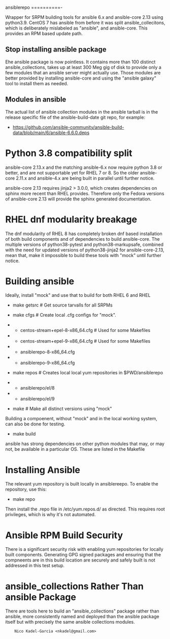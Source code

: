 ansiblerepo
==========-

Wrapper for SRPM building tools for ansible 6.x and ansible-core 2.13
using python3.9. CentOS 7 has ansible from before it was split
ansible_collecitons, which is deliberately mislabeled as "ansible",
and ansible-core. This provides an RPM based update path.

Stop installing ansible package
-------------------------------

Ehe ansible package is now pointless. It contains more than 100
distinct ansible_collections, takes up at least 300 Meg gig of disk to
provide only a few modules that an ansible server might actually
use. Those modules are better provided by installing ansible-core and
using the "ansible galaxy" tool to install them as needed.

Modules in ansible
------------------

The actual list of ansible collection modules in the ansible tarball
is in the release specific file of the ansible-build-date git repo,
for example:

* https://github.com/ansible-community/ansible-build-data/blob/main/6/ansible-6.6.0.deps

Python 3.8 compatibility split
==============================

ansible-core 2.13.x and the matching ansible-6.x now require python
3.8 or better, and are not supportable yet for RHEL 7 or 8. So the
older ansible-core 2.11.x and ansible-4.x are being built in parallel
until further notice.

ansible-core 2.13 requires jinja2 > 3.0.0, which creates dependencies
on sphinx more recent than RHEL provides. Therefore only the Fedora
versions of ansible-core 2.13 will provide the sphinx generated
documentation.

RHEL dnf modularity breakage
============================

The dnf modularity of RHEL 8 has completely broken dnf based
installation of both build components and of dependencies to build
ansible-core. The multiple versions of python38-pytest and
python38-markupsafe, combined with the need for updated versions of
python38-jinja2 for ansible-core-2.13, mean that, make it impossible to build these tools with "mock" until further notice.

Building ansible
===============

Ideally, install "mock" and use that to build for both RHEL 6 and RHEL

* make getsrc # Get source tarvalls for all SRPMs

* make cfgs # Create local .cfg configs for "mock".
* * centos-stream+epel-8-x86_64.cfg # Used for some Makefiles
* * centos-stream+epel-9-x86_64.cfg # Used for some Makefiles
* * ansiblerepo-8-x86_64.cfg
* * ansiblerepo-9-x86_64.cfg

* make repos # Creates local local yum repositories in $PWD/ansiblerepo
* * ansiblerepo/el/8
* * ansiblerepo/el/9

* make # Make all distinct versions using "mock"

Building a compoenent, without "mock" and in the local working system,
can also be done for testing.

* make build

ansible has strong dependencies on other python modules that may, or may not,
be available in a particular OS. These are listed in the Makefile

Installing Ansible
=================

The relevant yum repository is built locally in ansiblereepo. To enable the repository, use this:

* make repo

Then install the .repo file in /etc/yum.repos.d/ as directed. This
requires root privileges, which is why it's not automated.

Ansible RPM Build Security
====================

There is a significant security risk with enabling yum repositories
for locally built components. Generating GPG signed packages and
ensuring that the compneents are in this build location are securely
and safely built is not addressed in this test setup.

ansible_collections Rather Than ansible Package
===============================================

There are tools here to build an "ansible_collections" package rather
than ansible, more consistently named and deployed than the ansible
package itself but with precisely the same ansible collections modules.

		Nico Kadel-Garcia <nkadel@gmail.com>
